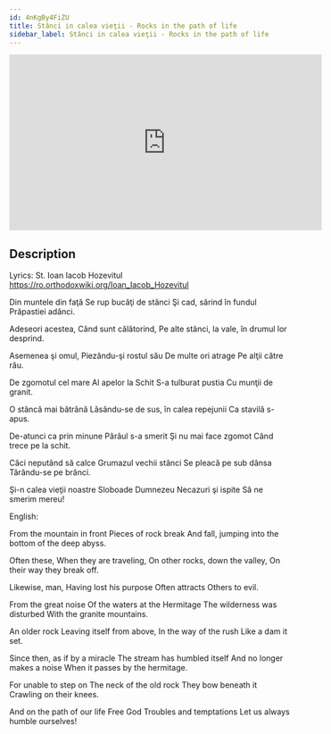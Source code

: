 ```yaml
---
id: 4nKgBy4FiZU
title: Stânci in calea vieţii - Rocks in the path of life
sidebar_label: Stânci in calea vieţii - Rocks in the path of life
---
```


<iframe
  width="560"
  height="315"
  src="https://www.youtube.com/embed/4nKgBy4FiZU"
  title="YouTube video player"
  frameborder="0"
  allow="accelerometer; autoplay; clipboard-write; encrypted-media; gyroscope; picture-in-picture; web-share"
  referrerpolicy="strict-origin-when-cross-origin"
  allowfullscreen
></iframe>

## Description

Lyrics: St. Ioan Iacob Hozevitul
https://ro.orthodoxwiki.org/Ioan_Iacob_Hozevitul

Din muntele din faţă 
Se rup bucăţi de stânci 
Şi cad, sărind în fundul 
Prăpastiei adânci. 

Adeseori acestea, 
Când sunt călătorind, 
Pe alte stânci, la vale, 
în drumul lor desprind. 

Asemenea şi omul, 
Piezându-şi rostul său 
De multe ori atrage 
Pe alţii către rău. 

De zgomotul cel mare 
Al apelor la Schit 
S-a tulburat pustia 
Cu munţii de granit. 

O stâncă mai bătrână 
Lăsându-se de sus, 
în calea repejunii 
Ca stavilă s-apus. 

De-atunci ca prin minune 
Pârâul s-a smerit 
Şi nu mai face zgomot 
Când trece pe la schit. 

Căci neputând să calce 
Grumazul vechii stânci 
Se pleacă pe sub dânsa 
Târându-se pe brânci. 

Şi-n calea vieţii noastre 
Sloboade Dumnezeu 
Necazuri şi ispite 
Să ne smerim mereu! 

English:

From the mountain in front
Pieces of rock break
And fall, jumping into the bottom of the
deep abyss.

Often these,
When they are traveling,
On other rocks, down the valley,
On their way they break off.

Likewise, man,
Having lost his purpose
Often attracts
Others to evil.

From the great noise
Of the waters at the Hermitage
The wilderness was disturbed
With the granite mountains.

An older rock
Leaving itself from above,
In the way of the rush
Like a dam it set.

Since then, as if by a miracle
The stream has humbled itself
And no longer makes a noise
When it passes by the hermitage.

For unable to step on
The neck of the old rock
They bow beneath it
Crawling on their knees.

And on the path of our life
Free God
Troubles and temptations
Let us always humble ourselves!
